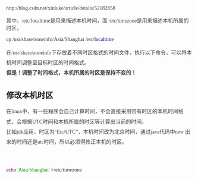 <p>
	<span style="color:#3F3F3F;font-family:&quot;font-size:16px;white-space:normal;background-color:#FFFFFF;">http://blog.csdn.net/xinluke/article/details/52182858<br />
</span>
</p>
<p>
	<span style="color:#3F3F3F;font-family:&quot;font-size:16px;white-space:normal;background-color:#FFFFFF;">其中，/etc/localtime是用来描述本机时间，而 /etc/timezone是用来描述本机所属的时区。</span>
</p>
<p>
	<span style="color:#3F3F3F;font-family:&quot;font-size:16px;white-space:normal;background-color:#FFFFFF;"><span style="color:#333333;font-family:&quot;font-size:12.6px;white-space:pre;background-color:rgba(128, 128, 128, 0.05);">cp /usr/share/zoneinfo/Asia/Shanghai /etc/</span><span class="hljs-keyword" style="box-sizing:border-box;margin:0px;padding:0px;color:#000088;font-family:&quot;font-size:12.6px;white-space:pre;background-color:rgba(128, 128, 128, 0.05);">localtime</span></span>
</p>
<p>
	<span style="color:#3F3F3F;font-family:&quot;font-size:16px;white-space:normal;background-color:#FFFFFF;">
	<p style="box-sizing:border-box;margin-top:0px;margin-bottom:1.7em;padding:0px;line-height:27.2px;word-break:normal;color:#3F3F3F;font-family:&quot;font-size:16px;white-space:normal;background-color:#FFFFFF;">
		在/usr/share/zoneinfo下存放着不同时区格式的时间文件，执行以下命令，可以将本机时间调整至目标时区的时间格式。&nbsp;<br style="box-sizing:border-box;" />
<strong style="box-sizing:border-box;">但是！调整了时间格式，本机所属的时区是保持不变的！</strong>
	</p>
	<h2 id="修改本机时区" style="box-sizing:border-box;font-family:&quot;font-weight:100;line-height:1.1;color:#3F3F3F;margin:0.8em 0px;font-size:2.15em;padding:0px;white-space:normal;background-color:#FFFFFF;">
		<a name="t1"></a>修改本机时区
	</h2>
	<p style="box-sizing:border-box;margin-top:0px;margin-bottom:1.7em;padding:0px;line-height:27.2px;word-break:normal;color:#3F3F3F;font-family:&quot;font-size:16px;white-space:normal;background-color:#FFFFFF;">
		在linux中，有一些程序会自己计算时间，不会直接采用带有时区的本机时间格式，会根据UTC时间和本机所属的时区等计算出当前的时间。&nbsp;<br style="box-sizing:border-box;" />
比如jdk应用，时区为“Etc/UTC”，本机时间改为北京时间，通过java代码中new 出来的时间还是utc时间，所以必须得修正本机的时区。
	</p>
	<p>
		<span style="color:#3F3F3F;font-family:&quot;font-size:16px;white-space:normal;background-color:#FFFFFF;"><br />
</span>
	</p>
<span class="hljs-built_in" style="box-sizing:border-box;margin:0px;padding:0px;color:#660066;font-family:&quot;font-size:12.6px;white-space:pre;background-color:rgba(128, 128, 128, 0.05);">echo</span><span style="color:#333333;font-family:&quot;font-size:12.6px;white-space:pre;background-color:rgba(128, 128, 128, 0.05);"> </span><span class="hljs-string" style="box-sizing:border-box;margin:0px;padding:0px;color:#008800;font-family:&quot;font-size:12.6px;white-space:pre;background-color:rgba(128, 128, 128, 0.05);">'Asia/Shanghai'</span><span style="color:#333333;font-family:&quot;font-size:12.6px;white-space:pre;background-color:rgba(128, 128, 128, 0.05);"> &gt;/etc/timezone</span><br />
</span>
</p>